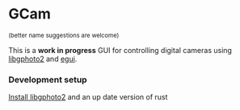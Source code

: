 # GCam
<sub>(better name suggestions are welcome)</sub>

This is a **work in progress** GUI for controlling digital cameras using [libgphoto2](https://github.com/gphoto/libgphoto2) and [egui](https://egui.rs/).

### Development setup

[Install libgphoto2](https://github.com/maxicarlos08/gphoto2-rs#install-libgphoto2) and an up date version of rust
